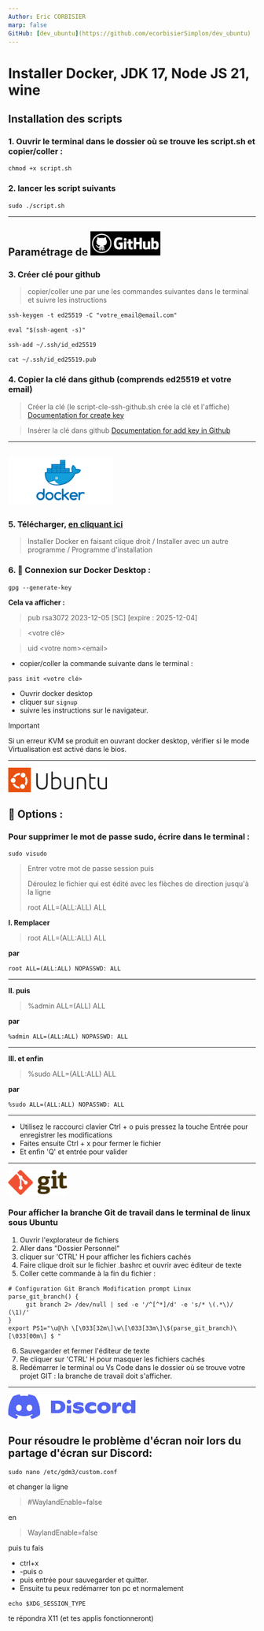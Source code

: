 ```yaml
---
Author: Eric CORBISIER
marp: false
GitHub: [dev_ubuntu](https://github.com/ecorbisierSimplon/dev_ubuntu)
---
```


# Installer Docker, JDK 17, Node JS 21, wine

## Installation des scripts

### **1. Ouvrir le terminal dans le dossier où se trouve les script.sh et copier/coller :**

```nginx=
chmod +x script.sh
```

### **2. lancer les script suivants**

```nginx=
sudo ./script.sh
```

---

## Paramétrage de <img src="./layout/img/github.png" width="auto" height="50">

### **3. Créer clé pour github**

> copier/coller une par une les commandes suivantes dans le terminal et suivre les instructions

```nginx=
ssh-keygen -t ed25519 -C "votre_email@email.com"
```

```nginx=
eval "$(ssh-agent -s)"
```

```nginx=
ssh-add ~/.ssh/id_ed25519
```

```nginx=
cat ~/.ssh/id_ed25519.pub
```

### **4. Copier la clé dans github (comprends ed25519 et votre email)**

> Créer la clé (le script-cle-ssh-github.sh crée la clé et l'affiche)
> [Documentation for create key](https://docs.github.com/fr/authentication/connecting-to-github-with-ssh/generating-a-new-ssh-key-and-adding-it-to-the-ssh-agent)

> Insérer la clé dans github
> [Documentation for add key in Github](https://docs.github.com/fr/authentication/connecting-to-github-with-ssh/adding-a-new-ssh-key-to-your-github-account)

---

## <img src="./layout/img/docker.png" width="auto" height="100">

### **5. Télécharger, [en cliquant ici](https://desktop.docker.com/linux/main/amd64/docker-desktop-4.26.0-amd64.deb?utm_source=docker&utm_medium=webreferral&utm_campaign=docs-driven-download-linux-amd64)**

> Installer Docker en faisant clique droit / Installer avec un autre programme / Programme d'installation

### **6. 🔐 Connexion sur Docker Desktop :**

```nginx
gpg --generate-key
```

**Cela va afficher :**

> pub rsa3072 2023-12-05 [SC] [expire : 2025-12-04]

> <votre clé>

> uid \<votre nom\>\<email\>

- copier/coller la commande suivante dans le terminal :

```nginx=
pass init <votre clé>
```

- Ouvrir docker desktop
- cliquer sur `signup`
- suivre les instructions sur le navigateur.

> [!IMPORTANT]
> Si un erreur KVM se produit en ouvrant docker desktop,
> vérifier si le mode Virtualisation est activé dans le bios.

---

<img src="./layout/img/ubuntu.png" width="auto" height="50">

## 🔘 Options :

### Pour supprimer le mot de passe sudo, écrire dans le terminal :

```nginx=
sudo visudo
```

> Entrer votre mot de passe session puis
>
> Déroulez le fichier qui est édité avec les flèches de direction jusqu'à la ligne
>
> root ALL=(ALL:ALL) ALL

**I. Remplacer**

> root ALL=(ALL:ALL) ALL

**par**

```nginx=
root ALL=(ALL:ALL) NOPASSWD: ALL
```

---

**II. puis**

> %admin ALL=(ALL) ALL

**par**

```nginx=
%admin ALL=(ALL:ALL) NOPASSWD: ALL
```

---

**III. et enfin**

> %sudo ALL=(ALL:ALL) ALL

**par**

```nginx=
%sudo ALL=(ALL:ALL) NOPASSWD: ALL
```

---

- Utilisez le raccourci clavier Ctrl + o puis pressez la touche Entrée pour enregistrer les modifications
- Faites ensuite Ctrl + x pour fermer le fichier
- Et enfin 'Q' et entrée pour valider

---

<img src="./layout/img/git.png" width="auto" height="50">

### Pour afficher la branche Git de travail dans le terminal de linux sous Ubuntu

1. Ouvrir l'explorateur de fichiers
2. Aller dans "Dossier Personnel"
3. cliquer sur 'CTRL' H pour afficher les fichiers cachés
4. Faire clique droit sur le fichier .bashrc et ouvrir avec éditeur de texte
5. Coller cette commande à la fin du fichier :

```nginx=
# Configuration Git Branch Modification prompt Linux
parse_git_branch() {
     git branch 2> /dev/null | sed -e '/^[^*]/d' -e 's/* \(.*\)/ (\1)/'
}
export PS1="\u@\h \[\033[32m\]\w\[\033[33m\]\$(parse_git_branch)\[\033[00m\] $ "
```

6. Sauvegarder et fermer l'éditeur de texte
7. Re cliquer sur 'CTRL' H pour masquer les fichiers cachés
8. Redémarrer le terminal ou Vs Code dans le dossier où se trouve votre projet GIT : la branche de travail doit s'afficher.

---

<img src="./layout/img/discord.png" width="auto" height="50">

## Pour résoudre le problème d'écran noir lors du partage d'écran sur Discord:

```nginx=
sudo nano /etc/gdm3/custom.conf
```

et changer la ligne

> #WaylandEnable=false

en

> WaylandEnable=false

puis tu fais

- ctrl+x
- -puis o
- puis entrée pour sauvegarder et quitter.
- Ensuite tu peux redémarrer ton pc et normalement

```nginx=
echo $XDG_SESSION_TYPE
```

te répondra X11 (et tes applis fonctionneront)
